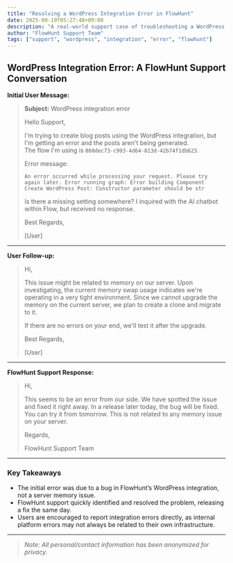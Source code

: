 ```yaml
---
title: "Resolving a WordPress Integration Error in FlowHunt"
date: 2025-09-19T05:27:48+09:00
description: "A real-world support case of troubleshooting a WordPress integration error with FlowHunt’s AI agent builder platform."
author: "FlowHunt Support Team"
tags: ["support", "wordpress", "integration", "error", "flowhunt"]
---
```


## WordPress Integration Error: A FlowHunt Support Conversation

**Initial User Message:**

> **Subject:** WordPress integration error  
> 
> Hello Support,
> 
> I'm trying to create blog posts using the WordPress integration, but I'm getting an error and the posts aren't being generated.  
> The flow I'm using is `860dec73-c993-4d64-813d-42b74f1db623`.
> 
> Error message:
> 
>     An error occurred while processing your request. Please try again later. Error running graph: Error building Component Create WordPress Post: Constructor parameter should be str
> 
> Is there a missing setting somewhere? I inquired with the AI chatbot within Flow, but received no response.
> 
> Best Regards,
> 
> [User]

---

**User Follow-up:**

> Hi,
> 
> This issue might be related to memory on our server. Upon investigating, the current memory swap usage indicates we're operating in a very tight environment. Since we cannot upgrade the memory on the current server, we plan to create a clone and migrate to it.
> 
> If there are no errors on your end, we'll test it after the upgrade.
> 
> Best Regards,
> 
> [User]

---

**FlowHunt Support Response:**

> Hi,
> 
> This seems to be an error from our side. We have spotted the issue and fixed it right away. In a release later today, the bug will be fixed. You can try it from tomorrow. This is not related to any memory issue on your server.
> 
> Regards,
> 
> FlowHunt Support Team

---

### Key Takeaways

- The initial error was due to a bug in FlowHunt’s WordPress integration, not a server memory issue.
- FlowHunt support quickly identified and resolved the problem, releasing a fix the same day.
- Users are encouraged to report integration errors directly, as internal platform errors may not always be related to their own infrastructure.

---

> _Note: All personal/contact information has been anonymized for privacy._
